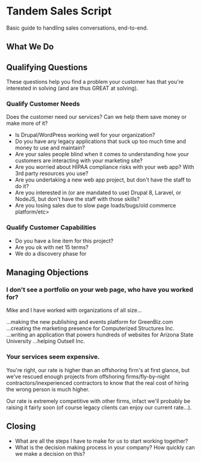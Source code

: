 # Tandem Sales Script

Basic guide to handling sales conversations, end-to-end.

## What We Do



## Qualifying Questions

These questions help you find a problem your customer has that you're interested in solving (and are thus GREAT at solving).

### Qualify Customer Needs

Does the customer need our services? Can we help them save money or make more of it?

- Is Drupal/WordPress working well for your organization?
- Do you have any legacy applications that suck up too much time and money to use and maintain?
- Are your sales people blind when it comes to understanding how your customers are interacting with your marketing site?
- Are you worried about HIPAA compliance risks with your web app? With 3rd party resources you use?
- Are you undertaking a new web app project, but don't have the staff to do it?
- Are you interested in (or are mandated to use) Drupal 8, Laravel, or NodeJS, but don't have the staff with those skills?
- Are you losing sales due to slow page loads/bugs/old commerce platform/etc>

### Qualify Customer Capabilities

- Do you have a line item for this project?
- Are you ok with net 15 terms?
- We do a discovery phase for


## Managing Objections

### I don't see a portfolio on your web page, who have you worked for?

Mike and I have worked with organizations of all size...

...making the new publishing and events platform for GreenBiz.com
...creating the marketing presence for Computerized Structures Inc.
...writing an application that powers hundreds of websites for Arizona State University
...helping Outsell Inc. 


### Your services seem expensive.

You're right, our rate is higher than an offshoring firm's at first glance, but we've rescued enough projects from offshoring firms/fly-by-night contractors/inexperienced contractors to know that the real cost of hiring the wrong person is much higher.

Our rate is extremely competitive with other firms, infact we'll probably be raising it fairly soon (of course legacy clients can enjoy our current rate...).


## Closing

- What are all the steps I have to make for us to start working together?
- What is the decision making process in your company? How quickly can we make a decision on this?